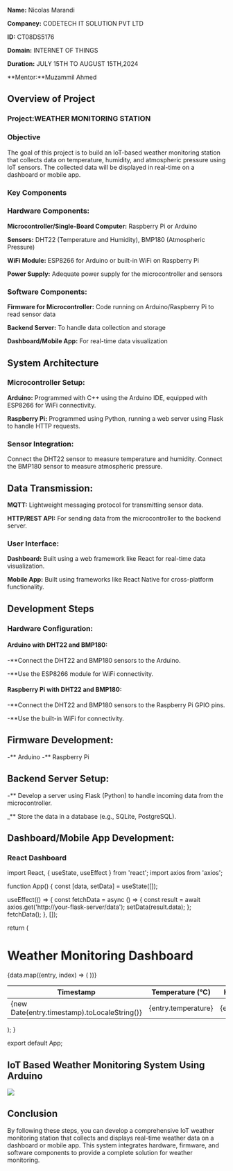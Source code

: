 **Name:** Nicolas Marandi

**Companey:** CODETECH IT SOLUTION PVT LTD

**ID:** CT08DS5176

**Domain:** INTERNET OF THINGS

**Duration:** JULY 15TH TO AUGUST 15TH,2024

**Mentor:**Muzammil Ahmed


## Overview of Project

### Project:WEATHER MONITORING STATION


### Objective


The goal of this project is to build an IoT-based weather monitoring station that collects data on temperature, humidity, and atmospheric pressure using IoT sensors. The collected data will be displayed in real-time on a dashboard or mobile app.


### Key Components


### Hardware Components:

**Microcontroller/Single-Board Computer:** Raspberry Pi or Arduino

**Sensors:** DHT22 (Temperature and Humidity), BMP180 (Atmospheric Pressure)

**WiFi Module:** ESP8266 for Arduino or built-in WiFi on Raspberry Pi

**Power Supply:** Adequate power supply for the microcontroller and sensors



### Software Components:


**Firmware for Microcontroller:** Code running on Arduino/Raspberry Pi to read sensor data

**Backend Server:** To handle data collection and storage

**Dashboard/Mobile App:** For real-time data visualization


## System Architecture


### Microcontroller Setup:


**Arduino:** Programmed with C++ using the Arduino IDE, equipped with ESP8266 for WiFi connectivity.

**Raspberry Pi:** Programmed using Python, running a web server using Flask to handle HTTP requests.


### Sensor Integration:


Connect the DHT22 sensor to measure temperature and humidity.
Connect the BMP180 sensor to measure atmospheric pressure.


## Data Transmission:


**MQTT:** Lightweight messaging protocol for transmitting sensor data.

**HTTP/REST API:** For sending data from the microcontroller to the backend server.


### User Interface:


**Dashboard:** Built using a web framework like React for real-time data visualization.

**Mobile App:** Built using frameworks like React Native for cross-platform functionality.



## Development Steps


### Hardware Configuration:


#### Arduino with DHT22 and BMP180:


-**Connect the DHT22 and BMP180 sensors to the Arduino.

-**Use the ESP8266 module for WiFi connectivity.


#### Raspberry Pi with DHT22 and BMP180:

-**Connect the DHT22 and BMP180 sensors to the Raspberry Pi GPIO pins.

-**Use the built-in WiFi for connectivity.


## Firmware Development:

-** Arduino
-** Raspberry Pi 

 
## Backend Server Setup:

-** Develop a server using Flask (Python) to handle incoming data from the microcontroller.

_** Store the data in a database (e.g., SQLite, PostgreSQL).


## Dashboard/Mobile App Development:


### React Dashboard 


import React, { useState, useEffect } from 'react';
import axios from 'axios';

function App() {
  const [data, setData] = useState([]);

  useEffect(() => {
    const fetchData = async () => {
      const result = await axios.get('http://your-flask-server/data');
      setData(result.data);
    };
    fetchData();
  }, []);

  return (
    <div>
      <h1>Weather Monitoring Dashboard</h1>
      <table>
        <thead>
          <tr>
            <th>Timestamp</th>
            <th>Temperature (°C)</th>
            <th>Humidity (%)</th>
            <th>Pressure (hPa)</th>
          </tr>
        </thead>
        <tbody>
          {data.map((entry, index) => (
            <tr key={index}>
              <td>{new Date(entry.timestamp).toLocaleString()}</td>
              <td>{entry.temperature}</td>
              <td>{entry.humidity}</td>
              <td>{entry.pressure}</td>
            </tr>
          ))}
        </tbody>
      </table>
    </div>
  );
}

export default App;


## IoT Based Weather Monitoring System Using Arduino 

<img src="https://cdn-0.electronics-project-hub.com/wp-content/uploads/2021/12/IoT-based-weather-moniotring-system_bb-1024x685.jpg">
















## Conclusion

By following these steps, you can develop a comprehensive IoT weather monitoring station that collects and displays real-time weather data on a dashboard or mobile app. This system integrates hardware, firmware, and software components to provide a complete solution for weather monitoring.















































